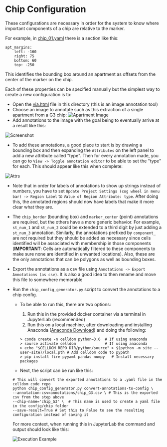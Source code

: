 # Chip Configuration

These configurations are necessary in order for the system to know where important components of a
chip are relative to the marker.

For example, in [chip_01.yaml](https://github.com/hammerlab/celldom/blob/39ab8d8c06dbdec67c9f1c7c19769882452d071e/config/chip/chip_01.yaml) there is a section like this:

```
apt_margins:
    left: -160
    right: 75
    bottom: 60
    top: -250
```

This identifies the bounding box around an apartment as offsets from the center of the marker on the chip.

Each of these properties can be specified manually but the simplest way to create a new configuration is to:

- Open the [via.html](via.html) file in this directory (this is an image annotation tool)
- Choose an image to annotate such as this extraction of a single apartment from a G3 chip: ![Apartment Image](https://drive.google.com/uc?export=download&id=1zsv1YX8uXj_eC14EpUSbbQstxfQnIkHI)
- Add annotations to the image with the goal being to eventually arrive at a result like this:

![Screenshot](https://drive.google.com/uc?export=download&id=17xYyCNRA3uKBJK-6xSjUsQuQGmTAA22u)
   
- To add these annotations, a good place to start is by drawing a bounding box and then expanding
the ```Attributes``` on the left panel to add a new attribute called "type".  Then for every annotation made,
you can go to ```View -> Toggle annotation editor``` to be able to set the "type" for each.  This should
appear like this when complete:

![Attrs](https://drive.google.com/uc?export=download&id=17jGAxCrw9iNX7CXgcD2shBXp1vWkGOqg)
 
- Note that in order for labels of annotations to show up strings instead of numbers, you have to 
set ```Update Project Settings (cog wheel in menu bar) -> Region Label``` to ```Value of Region
Attribute: type```.  After doing this, the annotated regions should now have labels that make it more
clear what they are.

- The ```chip_border``` (bounding box) and ```marker_center``` (point) annotations are required, but the others 
have a more generic behavior.  For example, ```st_num_1``` and ```st_num_2``` could be extended to a third digit
by just adding a ```st_num_3``` annotation.  Similarly, the annotations prefixed by ```component_``` are not
required but they should be added as necessary since cells identified will be associated with membership in those
components (**IMPORTANT**: Cells are automatically filtered to these components to make sure none are identified
in unwanted locations).  Also, these are the only annotations that can be polygons as well as bounding boxes.
    
- Export the annotations as a csv file using ```Annotations -> Export Annotations (as csv)```.  It is also a
good idea to then rename and move this file to somewhere memorable
- Run the ```chip_config_generator.py``` script to convert the annotations to a chip config.
    - To be able to run this, there are two options:
        1. Run this in the provided docker container via a terminal in JupyterLab (recommended)
        2. Run this on a local machine, after downloading and installing Anaconda
        ([Anaconda Download](https://www.anaconda.com/download/#macos)) and doing the following:

        ```
        > conda create -n celldom python=3.6  # If using anaconda
        > source activate celldom             # If using anaconda
        > echo "$CELLDOM_REPO_DIR/python/source" > $(python -m site --user-site)/local.pth # Add celldom code to pypath
        > pip install fire pyyaml pandas numpy   # Install necessary packages
        ```

    - Next, the script can be run like this:

    ```
    # This will convert the exported annotations to a .yaml file in the celldom code repo
    python chip_config_generator.py convert-annotations-to-config \
    --annotation-csv=annotations/chip_G3.csv \ # This is the exported csv from the step above
    --chip-name='chip_G3' \  # This name is used to create a yaml file in the config/chip folder
    --save-result=True # Set this to False to see the resulting configuration instead of saving it
    ```
    
    For more context, when running this in JupyterLab the command and output should look like this:

    ![Execution Example](https://drive.google.com/uc?export=download&id=1BOk6h20PXVjYtZgPK3aC9x0KfrTCd01p)
